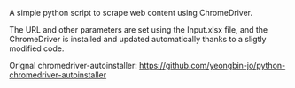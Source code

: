 A simple python script to scrape web content using ChromeDriver.

The URL and other parameters are set using the Input.xlsx file, and the ChromeDriver is installed and updated automatically thanks to a sligtly modified code.

Orignal chromedriver-autoinstaller:
https://github.com/yeongbin-jo/python-chromedriver-autoinstaller
